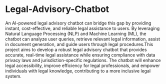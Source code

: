 # Legal-Advisory-Chatbot
 An AI-powered legal advisory chatbot can bridge this gap by providing instant, cost-effective,  and reliable legal assistance to users. By leveraging Natural Language Processing (NLP) and  Machine Learning (ML), the chatbot can analyze user queries, retrieve relevant legal  information, assist in document generation, and guide users through legal procedures.This project  aims to develop a robust legal advisory chatbot that provides accurate, real-time legal assistance  while ensuring compliance with data privacy laws and jurisdiction-specific regulations. The  chatbot will enhance legal accessibility, improve efficiency for legal professionals, and empower  individuals with legal knowledge, contributing to a more inclusive legal system.

